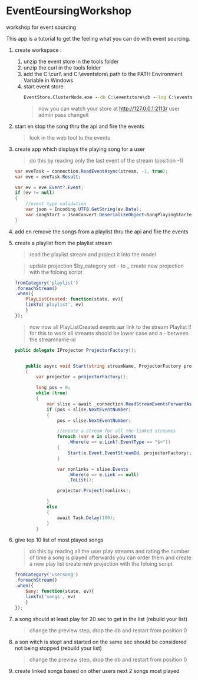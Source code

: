 # EventEoursingWorkshop
workshop for event sourcing

This app is a tutorial to get the feeling what you can do with event sourcing.


1. create workspace :
    1. unzip the event store in the tools folder
    2. unzip the curl in the tools folder
    3. add the C:\curl\ and C:\eventstore\ path to the PATH Environment Variable in Windows
    4. start event store
        ```cmd
        EventStore.ClusterNode.exe --db C:\eventstore\db --log C:\eventstore\logs --run-projections=all --start-standard-projections=true
        ``` 
        > now you can watch your store at http://127.0.0.1:2113/
        > user admin pass changeit
2. start en stop the song thru the api and fire the events
    > look in the web tool to the events 
3. create app which displays the playing song for a user
    > do this by reading only the last event of the stream (position -1)
    ```csharp
    var eveTask = connection.ReadEventAsync(stream, -1, true);
    var eve = eveTask.Result;

    var ev = eve.Event?.Event;
    if (ev != null)
    {
        //event type validation
        var json = Encoding.UTF8.GetString(ev.Data);
        var songStart = JsonConvert.DeserializeObject<SongPlayingStarted>(json);
    }
    ```
4. add en remove the songs from a playlist thru the api and fire the events
5. create a playlist from the playlist stream
    > read the playlist stream and project it into the model

    > update projection $by_category set - to _
    >create new projection with the foloing script
    ```js
    fromCategory('playlist')
    .foreachStream()
    .when({
        PlayListCreated: function(state, ev){
        linkTo('playlist', ev)         
        }      
    });
    ```
    > now now all PlayListCreated events aar link to the stream Playlist
    > !! for this to work all streams shoold be lower case and a - between the streamname-id
    ```csharp
    public delegate IProjector ProjectorFactory();
    ```
    ```csharp
    
        public async void Start(string streamName, ProjectorFactory projectorFactory)
        {
            var projector = projectorFactory();

            long pos = 0;
            while (true)
            {
                var slise = await _connection.ReadStreamEventsForwardAsync(streamName, pos, 5, true);
                if (pos < slise.NextEventNumber)
                {
                    pos = slise.NextEventNumber;

                    //create a stream for all the linked streames
                    foreach (var e in slise.Events
                        .Where(e => e.Link?.EventType == "$>"))
                    {
                        Start(e.Event.EventStreamId, projectorFactory);
                    }

                    var nonlinks = slise.Events
                        .Where(e => e.Link == null)
                        .ToList();

                    projector.Project(nonlinks);

                }
                else
                {
                    await Task.Delay(100);
                }
            }
    ```
6. give top 10 list of most played songs
    > do this by reading all the user play streams and rating the number of time a song is played
    > afterwards you can order them and create a new play list
    >create new projection with the foloing script
    ```js
    fromCategory('usersong')
    .foreachStream()
    .when({
        $any: function(state, ev){
        linkTo('songs', ev)         
        }      
    });
    ```
7. a song should at least play for 20 sec to get in the list (rebuild your list)
    > change the preview step, drop the db and restart from position 0
8. a son witch is stopt and started on the same sec should be considered not being stopped (rebuild your list)
    > change the preview step, drop the db and restart from position 0
9. create linked songs based on other users next 2 songs most played